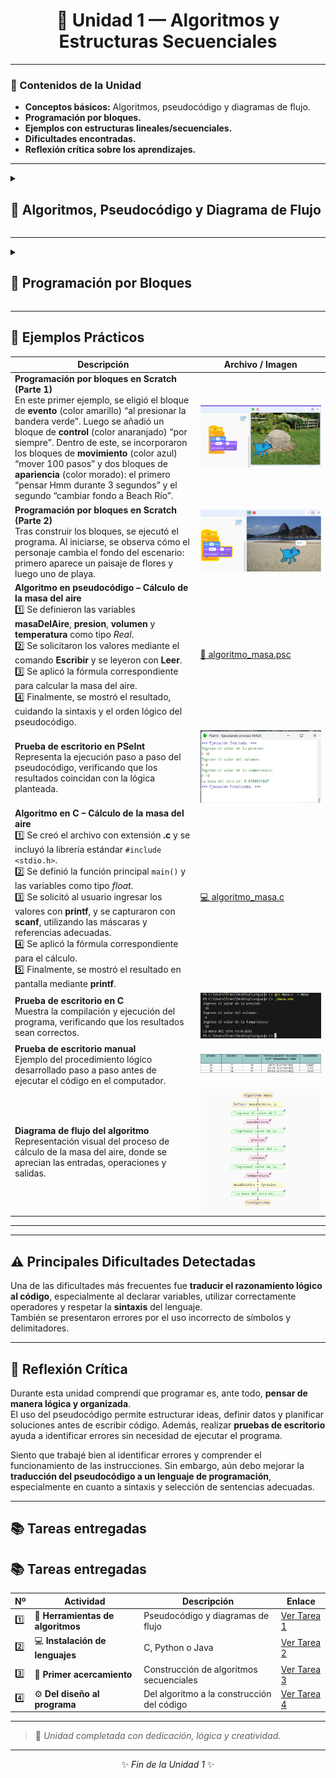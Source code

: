 <div align="center">

# 🧩 Unidad 1 — Algoritmos y Estructuras Secuenciales  

---

</div>

### 📘 Contenidos de la Unidad
- **Conceptos básicos:** Algoritmos, pseudocódigo y diagramas de flujo.  
- **Programación por bloques.**  
- **Ejemplos con estructuras lineales/secuenciales.**  
- **Dificultades encontradas.**  
- **Reflexión crítica sobre los aprendizajes.**  

---

<details>
<summary><h2>🔹 Algoritmos, Pseudocódigo y Diagrama de Flujo</h2></summary>

📄 **Definiciones y explicación:**  

---

### 🧠 1.1. Algoritmos
Un algoritmo puede entenderse como una serie de pasos ordenados que permiten resolver un problema o realizar una tarea específica.  

Según **Guevara Lezama [1]**, se trata de “un conjunto de pasos finitos, precisos y bien definidos para la resolución de problemas”.  
De forma similar, **Pacheco Patiño [2]** señala que un algoritmo es una secuencia detallada de instrucciones que orientan al programador en la solución de una tarea concreta.  

Para que un algoritmo esté bien escrito debe tener algunas características: deben ser **claros, finitos y ordenados**.  
Además, deben garantizar que, con los mismos datos de entrada, siempre se obtenga el mismo resultado.  

En la práctica, esto significa que el algoritmo debe describir el proceso de forma exacta, sin dejar lugar a dudas ni interpretaciones.  

El algoritmo puede escribirse de distintas formas: en **lenguaje natural**, en **pseudocódigo** o mediante **diagramas de flujo**, dependiendo de qué tan visual o estructurada se quiera la representación [2].  

---

### ✏️ 1.2. Pseudocódigo
El pseudocódigo es una herramienta muy útil para representar la lógica de un algoritmo sin tener que usar un lenguaje de programación real.  

**Pacheco Patiño [2]** lo describe como “un lenguaje artificial e informal que ayuda a los programadores a desarrollar algoritmos”.  

En otras palabras, es una forma fácil de escribir un algoritmo, ya que utiliza un lenguaje natural (como el español), que te permite enfocarte en el *qué* y el *cómo* sin seguir las reglas técnicas de un lenguaje de alto nivel como Python o C++.  
Sin embargo, este intenta parecerse a la estructura y sintaxis de los mismos.  

**Guevara Lezama [1]** resalta que el pseudocódigo permite concentrarse en la lógica del problema, lo cual facilita su traducción al lenguaje de programación.  

Además, tiene la ventaja de ser **fácil de leer**, **independiente del lenguaje de programación** y **adaptable a cualquier contexto**.  

---

### 🔶 1.3. Diagramas de Flujo
Los diagramas de flujo permiten representar de forma gráfica los pasos de un algoritmo.  

Como lo dicen **Patiño Martínez, Torres Londoño y Chica Sosa [3]**, son “una técnica gráfica que se utiliza para diseñar algoritmos y representar secuencias de rutinas y procesos de cualquier índole”.  

Esta representación se apoya en símbolos estandarizados por la **norma ISO 5807:1985** y la **ANSI**, que facilitan la lectura y comprensión del proceso, incluso para quienes no son programadores.  

**Algunos símbolos básicos son:**
- **Óvalo:** marca el inicio o el fin.  
- **Rectángulo:** representa una acción o proceso.  
- **Paralelogramo:** indica entrada o salida de datos.  
- **Rombo:** se usa para decisiones o condiciones.  
- **Flechas:** muestran la dirección del flujo de control.  

<small>Los diagramas de flujo ayudan a visualizar la estructura del programa y a detectar posibles errores antes de escribir el código.  
Son una excelente herramienta didáctica, ya que combinan la lógica del pensamiento con la claridad del diseño visual [3].</small>

</details>

---

<details>
<summary><h2>🔹 Programación por Bloques</h2></summary>

## 📄 Conceptos  

---

### 🪄 Introducción
Para muchas personas, comenzar a programar puede resultar complicado debido a la cantidad de reglas y símbolos que requieren los lenguajes tradicionales.  

La **programación por bloques** surge como una solución a este problema. Su objetivo principal es hacer más fácil el primer acercamiento a la programación, permitiendo que los estudiantes se centren en cómo resolver problemas antes de aprender la sintaxis de un lenguaje de código [1].  

---

### 🧩 ¿Qué es la Programación por Bloques?
La programación por bloques es formar algoritmos mediante piezas visuales, como si fuera un rompecabezas, que representan acciones o instrucciones.  

Para crear un programa o algoritmo, una persona solo debe arrastrar y unir estos bloques siguiendo un orden lógico.  
Estos bloques están diseñados para encajar entre sí de forma lógica, evitando errores [1].  

Por ejemplo, si usamos la aplicación **Scratch**, los bloques están divididos por colores y acciones específicas como *mover*, *aparecer*, *emitir sonido*, etc. [2].  

Además, herramientas como Scratch permiten combinar código visual con imágenes, sonidos, personajes y animaciones, lo que motiva a los estudiantes a crear proyectos interactivos y creativos.  

---

### 🌟 Ventajas de la Programación por Bloques
Entre las principales ventajas se encuentran:

- **Aprendizaje fácil y directo.**  
  Los estudiantes comprenden más rápido las ideas centrales de la programación porque pueden ver de forma visual cómo se construye una solución.  
  Esto es útil para enseñar a los niños programación [1].

- **Evita frustraciones.**  
  Al no existir errores de sintaxis, los estudiantes pueden concentrarse en el razonamiento y no en detalles técnicos del lenguaje [1].

- **Creatividad.**  
  Actividades con bloques suelen ser percibidas como divertidas y permiten crear juegos, animaciones o historias, lo cual hace que el aprendizaje se vuelva fácil y atractivo [2].  

---

### ⚠️ Desventajas y Dificultades
Sin embargo, también existen algunas limitaciones:

- **Complejidad creciente.**  
  Aunque es útil para iniciar, muchos estudiantes encuentran más difícil aplicar estructuras como las condiciones o repeticiones más avanzadas cuando el nivel de dificultad aumenta [1].

- **No siempre es suficiente para proyectos complejos.**  
  Algunas tareas requieren manejar hardware, operadores o estructuras más técnicas, y no todos los estudiantes logran dominarlas fácilmente dentro de estos entornos [2].  

</details>

---
 
## 🧪 Ejemplos Prácticos  

| Descripción | Archivo / Imagen |
|-------------|-----------------|
| **Programación por bloques en Scratch (Parte 1)**<br>En este primer ejemplo, se eligió el bloque de **evento** (color amarillo) “al presionar la bandera verde”. Luego se añadió un bloque de **control** (color anaranjado) “por siempre”. Dentro de este, se incorporaron los bloques de **movimiento** (color azul) “mover 100 pasos” y dos bloques de **apariencia** (color morado): el primero “pensar Hmm durante 3 segundos” y el segundo “cambiar fondo a Beach Río”. | ![](unidad1/perritoScratch.png) |
| **Programación por bloques en Scratch (Parte 2)**<br>Tras construir los bloques, se ejecutó el programa. Al iniciarse, se observa cómo el personaje cambia el fondo del escenario: primero aparece un paisaje de flores y luego uno de playa. | ![](unidad1/perritoScratch_cambio_deFondo.png) |
| **Algoritmo en pseudocódigo – Cálculo de la masa del aire**<br>1️⃣ Se definieron las variables **masaDelAire**, **presion**, **volumen** y **temperatura** como tipo *Real*.<br>2️⃣ Se solicitaron los valores mediante el comando **Escribir** y se leyeron con **Leer**.<br>3️⃣ Se aplicó la fórmula correspondiente para calcular la masa del aire.<br>4️⃣ Finalmente, se mostró el resultado, cuidando la sintaxis y el orden lógico del pseudocódigo. | [📄 algoritmo_masa.psc](unidad1/masa.psc) |
| **Prueba de escritorio en PSeInt**<br>Representa la ejecución paso a paso del pseudocódigo, verificando que los resultados coincidan con la lógica planteada. | ![](unidad1/ejecucion_Pseint.png) |
| **Algoritmo en C – Cálculo de la masa del aire**<br>1️⃣ Se creó el archivo con extensión **.c** y se incluyó la librería estándar `#include <stdio.h>`.<br>2️⃣ Se definió la función principal `main()` y las variables como tipo *float*.<br>3️⃣ Se solicitó al usuario ingresar los valores con **printf**, y se capturaron con **scanf**, utilizando las máscaras y referencias adecuadas.<br>4️⃣ Se aplicó la fórmula correspondiente para el cálculo.<br>5️⃣ Finalmente, se mostró el resultado en pantalla mediante **printf**. | [💻 algoritmo_masa.c](unidad1/algoritmo_masa.c) |
| **Prueba de escritorio en C**<br>Muestra la compilación y ejecución del programa, verificando que los resultados sean correctos. | ![](unidad1/ejecucion_Copilacion_EnC.png) |
| **Prueba de escritorio manual**<br>Ejemplo del procedimiento lógico desarrollado paso a paso antes de ejecutar el código en el computador. | ![](unidad1/pruebaDeEscirtorioManual.png) |
| **Diagrama de flujo del algoritmo**<br>Representación visual del proceso de cálculo de la masa del aire, donde se aprecian las entradas, operaciones y salidas. | ![](unidad1/diagrama_masa.png) |


---

---

## ⚠️ Principales Dificultades Detectadas
Una de las dificultades más frecuentes fue **traducir el razonamiento lógico al código**, especialmente al declarar variables, utilizar correctamente operadores y respetar la **sintaxis** del lenguaje.  
También se presentaron errores por el uso incorrecto de símbolos y delimitadores.  

---

## 💭 Reflexión Crítica
Durante esta unidad comprendí que programar es, ante todo, **pensar de manera lógica y organizada**.  
El uso del pseudocódigo permite estructurar ideas, definir datos y planificar soluciones antes de escribir código. Además, realizar **pruebas de escritorio** ayuda a identificar errores sin necesidad de ejecutar el programa.  

Siento que trabajé bien al identificar errores y comprender el funcionamiento de las instrucciones. Sin embargo, aún debo mejorar la **traducción del pseudocódigo a un lenguaje de programación**, especialmente en cuanto a sintaxis y selección de sentencias adecuadas.  

---

## 📚 Tareas entregadas  
## 📚 Tareas entregadas  

| Nº | Actividad | Descripción | Enlace |
|----|------------|-------------|--------|
| 1️⃣ | 🧩 **Herramientas de algoritmos** | Pseudocódigo y diagramas de flujo | [Ver Tarea 1](https://drive.google.com/file/d/1r_Qpz6qW0wUK3Sd-qUcKzpLrpNokYlvD/view?usp=sharing) |
| 2️⃣ | 💻 **Instalación de lenguajes** | C, Python o Java | [Ver Tarea 2](https://drive.google.com/file/d/1Jc6zVyShcyrnG4cg1bK00uLtHNyj8kfi/view?usp=sharing) |
| 3️⃣ | 🧠 **Primer acercamiento** | Construcción de algoritmos secuenciales | [Ver Tarea 3](https://drive.google.com/file/d/1SLboYDiEZJBnluvBBm8XdPh35Owha0Zo/view?usp=sharing) |
| 4️⃣ | ⚙️ **Del diseño al programa** | Del algoritmo a la construcción del código | [Ver Tarea 4](https://drive.google.com/file/d/111MfQ9oO4RabY0mmf6SDrkK2UgdKd1D-/view?usp=sharing) |
---

> 🌸 *Unidad completada con dedicación, lógica y creatividad.*  

---

<div align="center">

✨ *Fin de la Unidad 1* ✨  

</div>

